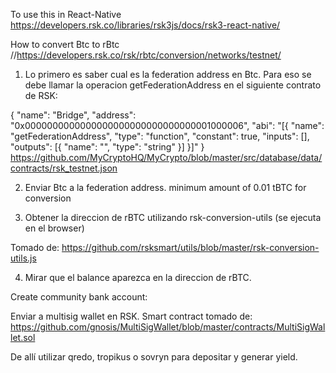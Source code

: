 To use this in React-Native
https://developers.rsk.co/libraries/rsk3js/docs/rsk3-react-native/

How to convert Btc to rBtc //https://developers.rsk.co/rsk/rbtc/conversion/networks/testnet/

1. Lo primero es saber cual es la federation address en Btc. Para eso se debe llamar la operacion getFederationAddress en el siguiente contrato de RSK:

{
   "name": "Bridge",
  "address": "0x0000000000000000000000000000000001000006",
  "abi": "[{ \"name\": \"getFederationAddress\", \"type\": \"function\", \"constant\": true, \"inputs\": [], \"outputs\": [{ \"name\": \"\", \"type\": \"string\" }] }]"
 }
https://github.com/MyCryptoHQ/MyCrypto/blob/master/src/database/data/contracts/rsk_testnet.json

2. Enviar Btc a la federation address. minimum amount of 0.01 tBTC for conversion

3. Obtener la direccion de rBTC utilizando rsk-conversion-utils (se ejecuta en el browser)

Tomado de: https://github.com/rsksmart/utils/blob/master/rsk-conversion-utils.js

4. Mirar que el balance aparezca en la direccion de rBTC.


Create community bank account:

Enviar a multisig wallet en RSK. Smart contract tomado de: https://github.com/gnosis/MultiSigWallet/blob/master/contracts/MultiSigWallet.sol

De allí utilizar qredo, tropikus o sovryn para depositar y generar yield.
